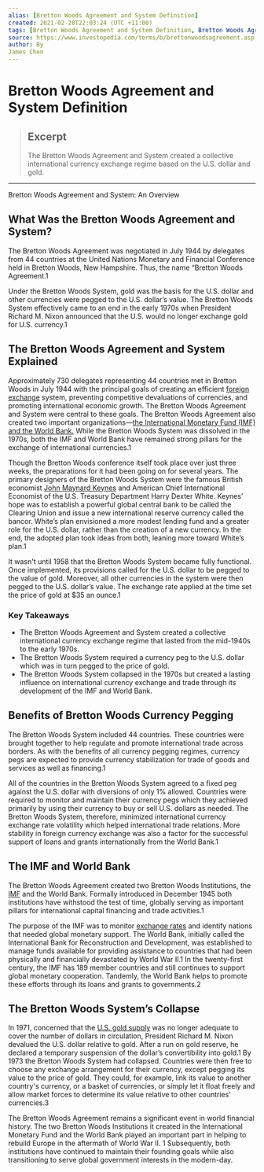 ```yaml
---
alias: [Bretton Woods Agreement and System Definition]
created: 2021-02-28T22:03:24 (UTC +11:00)
tags: [Bretton Woods Agreement and System Definition, Bretton Woods Agreement and System: An Overview]
source: https://www.investopedia.com/terms/b/brettonwoodsagreement.asp
author: By
James Chen
---
```


# Bretton Woods Agreement and System Definition

> ## Excerpt
> The Bretton Woods Agreement and System created a collective international currency exchange regime based on the U.S. dollar and gold.

---

Bretton Woods Agreement and System: An Overview
## What Was the Bretton Woods Agreement and System?

The Bretton Woods Agreement was negotiated in July 1944 by delegates from 44 countries at the United Nations Monetary and Financial Conference held in Bretton Woods, New Hampshire. Thus, the name “Bretton Woods Agreement.1

Under the Bretton Woods System, gold was the basis for the U.S. dollar and other currencies were pegged to the U.S. dollar’s value. The Bretton Woods System effectively came to an end in the early 1970s when President Richard M. Nixon announced that the U.S. would no longer exchange gold for U.S. currency.1

## The Bretton Woods Agreement and System Explained

Approximately 730 delegates representing 44 countries met in Bretton Woods in July 1944 with the principal goals of creating an efficient [foreign exchange](https://www.investopedia.com/terms/f/foreign-exchange.asp) system, preventing competitive devaluations of currencies, and promoting international economic growth. The Bretton Woods Agreement and System were central to these goals. The Bretton Woods Agreement also created two important organizations—[the International Monetary Fund (IMF) and the World Bank.](https://www.investopedia.com/ask/answers/043015/what-difference-between-international-monetary-fund-and-world-bank.asp) While the Bretton Woods System was dissolved in the 1970s, both the IMF and World Bank have remained strong pillars for the exchange of international currencies.1

Though the Bretton Woods conference itself took place over just three weeks, the preparations for it had been going on for several years. The primary designers of the Bretton Woods System were the famous British economist [John Maynard Keynes](https://www.investopedia.com/terms/j/john_maynard_keynes.asp) and American Chief International Economist of the U.S. Treasury Department Harry Dexter White. Keynes’ hope was to establish a powerful global central bank to be called the Clearing Union and issue a new international reserve currency called the bancor. White’s plan envisioned a more modest lending fund and a greater role for the U.S. dollar, rather than the creation of a new currency. In the end, the adopted plan took ideas from both, leaning more toward White’s plan.1

It wasn't until 1958 that the Bretton Woods System became fully functional. Once implemented, its provisions called for the U.S. dollar to be pegged to the value of gold. Moreover, all other currencies in the system were then pegged to the U.S. dollar’s value. The exchange rate applied at the time set the price of gold at $35 an ounce.1

### Key Takeaways

-   The Bretton Woods Agreement and System created a collective international currency exchange regime that lasted from the mid-1940s to the early 1970s.
-   The Bretton Woods System required a currency peg to the U.S. dollar which was in turn pegged to the price of gold.
-   The Bretton Woods System collapsed in the 1970s but created a lasting influence on international currency exchange and trade through its development of the IMF and World Bank.

## Benefits of Bretton Woods Currency Pegging

The Bretton Woods System included 44 countries. These countries were brought together to help regulate and promote international trade across borders. As with the benefits of all currency pegging regimes, currency pegs are expected to provide currency stabilization for trade of goods and services as well as financing.1

All of the countries in the Bretton Woods System agreed to a fixed peg against the U.S. dollar with diversions of only 1% allowed. Countries were required to monitor and maintain their currency pegs which they achieved primarily by using their currency to buy or sell U.S. dollars as needed. The Bretton Woods System, therefore, minimized international currency exchange rate volatility which helped international trade relations. More stability in foreign currency exchange was also a factor for the successful support of loans and grants internationally from the World Bank.1

## The IMF and World Bank

The Bretton Woods Agreement created two Bretton Woods Institutions, the [IMF](https://www.investopedia.com/terms/i/imf.asp) and the World Bank. Formally introduced in December 1945 both institutions have withstood the test of time, globally serving as important pillars for international capital financing and trade activities.1

The purpose of the IMF was to monitor [exchange rates](https://www.investopedia.com/terms/e/exchangerate.asp) and identify nations that needed global monetary support. The World Bank, initially called the International Bank for Reconstruction and Development, was established to manage funds available for providing assistance to countries that had been physically and financially devastated by World War II.1 In the twenty-first century, the IMF has 189 member countries and still continues to support global monetary cooperation. Tandemly, the World Bank helps to promote these efforts through its loans and grants to governments.2

## The Bretton Woods System’s Collapse

In 1971, concerned that the [U.S. gold supply](https://www.investopedia.com/articles/forex-currencies/092316/how-us-dollar-became-worlds-reserve-currency.asp) was no longer adequate to cover the number of dollars in circulation, President Richard M. Nixon devalued the U.S. dollar relative to gold. After a run on gold reserve, he declared a temporary suspension of the dollar’s convertibility into gold.1 By 1973 the Bretton Woods System had collapsed. Countries were then free to choose any exchange arrangement for their currency, except pegging its value to the price of gold. They could, for example, link its value to another country's currency, or a basket of currencies, or simply let it float freely and allow market forces to determine its value relative to other countries' currencies.3

The Bretton Woods Agreement remains a significant event in world financial history. The two Bretton Woods Institutions it created in the International Monetary Fund and the World Bank played an important part in helping to rebuild Europe in the aftermath of World War II. 1 Subsequently, both institutions have continued to maintain their founding goals while also transitioning to serve global government interests in the modern-day.
